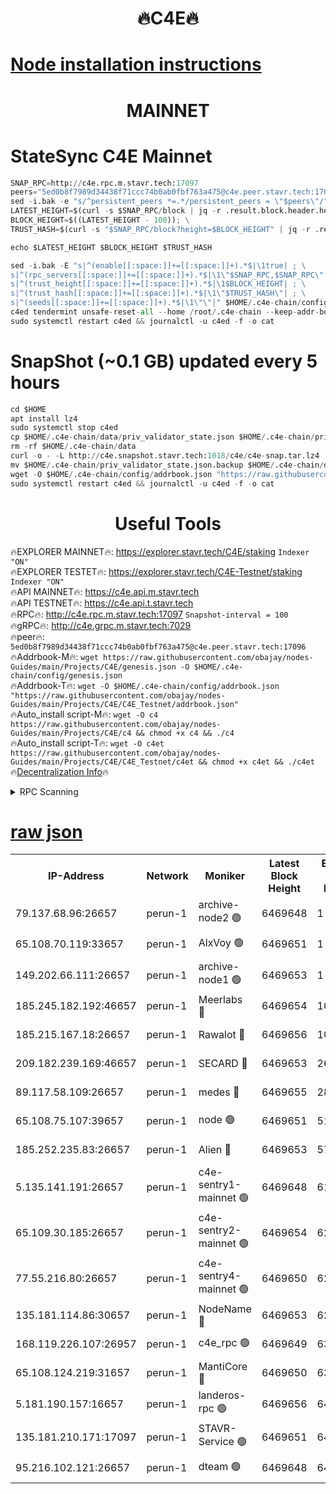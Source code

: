 <h1 align="center"> 🔥C4E🔥</h1>

[Node installation instructions](https://github.com/obajay/nodes-Guides/tree/main/Projects/C4E)
=

<h1 align="center"> MAINNET</h1>

# StateSync C4E Mainnet
```python
SNAP_RPC=http://c4e.rpc.m.stavr.tech:17097
peers="5ed0b8f7989d34438f71ccc74b0ab0fbf763a475@c4e.peer.stavr.tech:17096"
sed -i.bak -e "s/^persistent_peers *=.*/persistent_peers = \"$peers\"/" $HOME/.c4e-chain/config/config.toml
LATEST_HEIGHT=$(curl -s $SNAP_RPC/block | jq -r .result.block.header.height); \
BLOCK_HEIGHT=$((LATEST_HEIGHT - 100)); \
TRUST_HASH=$(curl -s "$SNAP_RPC/block?height=$BLOCK_HEIGHT" | jq -r .result.block_id.hash)

echo $LATEST_HEIGHT $BLOCK_HEIGHT $TRUST_HASH

sed -i.bak -E "s|^(enable[[:space:]]+=[[:space:]]+).*$|\1true| ; \
s|^(rpc_servers[[:space:]]+=[[:space:]]+).*$|\1\"$SNAP_RPC,$SNAP_RPC\"| ; \
s|^(trust_height[[:space:]]+=[[:space:]]+).*$|\1$BLOCK_HEIGHT| ; \
s|^(trust_hash[[:space:]]+=[[:space:]]+).*$|\1\"$TRUST_HASH\"| ; \
s|^(seeds[[:space:]]+=[[:space:]]+).*$|\1\"\"|" $HOME/.c4e-chain/config/config.toml
c4ed tendermint unsafe-reset-all --home /root/.c4e-chain --keep-addr-book
sudo systemctl restart c4ed && journalctl -u c4ed -f -o cat
```
# SnapShot (~0.1 GB) updated every 5 hours
```python
cd $HOME
apt install lz4
sudo systemctl stop c4ed
cp $HOME/.c4e-chain/data/priv_validator_state.json $HOME/.c4e-chain/priv_validator_state.json.backup
rm -rf $HOME/.c4e-chain/data
curl -o - -L http://c4e.snapshot.stavr.tech:1018/c4e/c4e-snap.tar.lz4 | lz4 -c -d - | tar -x -C $HOME/.c4e-chain --strip-components 2
mv $HOME/.c4e-chain/priv_validator_state.json.backup $HOME/.c4e-chain/data/priv_validator_state.json
wget -O $HOME/.c4e-chain/config/addrbook.json "https://raw.githubusercontent.com/obajay/nodes-Guides/main/Projects/C4E/addrbook.json"
sudo systemctl restart c4ed && journalctl -u c4ed -f -o cat
```
 <h1 align="center"> Useful Tools</h1>

🔥EXPLORER MAINNET🔥:  https://explorer.stavr.tech/C4E/staking            `Indexer "ON"` \
🔥EXPLORER TESTET🔥:   https://explorer.stavr.tech/C4E-Testnet/staking     `Indexer "ON"` \
🔥API MAINNET🔥:       https://c4e.api.m.stavr.tech \
🔥API TESTNET🔥:       https://c4e.api.t.stavr.tech \
🔥RPC🔥:               http://c4e.rpc.m.stavr.tech:17097                  `Snapshot-interval = 100` \
🔥gRPC🔥:              http://c4e.grpc.m.stavr.tech:7029 \
🔥peer🔥:              `5ed0b8f7989d34438f71ccc74b0ab0fbf763a475@c4e.peer.stavr.tech:17096` \
🔥Addrbook-M🔥:    ```wget https://raw.githubusercontent.com/obajay/nodes-Guides/main/Projects/C4E/genesis.json -O $HOME/.c4e-chain/config/genesis.json``` \
🔥Addrbook-T🔥:    ```wget -O $HOME/.c4e-chain/config/addrbook.json "https://raw.githubusercontent.com/obajay/nodes-Guides/main/Projects/C4E/C4E_Testnet/addrbook.json"``` \
🔥Auto_install script-M🔥: ```wget -O c4 https://raw.githubusercontent.com/obajay/nodes-Guides/main/Projects/C4E/c4 && chmod +x c4 && ./c4``` \
🔥Auto_install script-T🔥: ```wget -O c4et https://raw.githubusercontent.com/obajay/nodes-Guides/main/Projects/C4E/C4E_Testnet/c4et && chmod +x c4et && ./c4et``` \
🔥[Decentralization Info](https://github.com/obajay/StateSync-snapshots/tree/main/Projects/C4E/Decentralization)🔥




<details>
<summary>RPC Scanning</summary>

<h2 align="center"> We scan nodes in real time every 4 hours. And we provide the final result of RPC endpoints.
We cannot influence the operation of these nodes in any way. </h2>


```python
If Voting Power is higher than 0 --> then the Node is a validator of the network and may be subject to attack and be a potential threat to the chain.
```
```python
We marked such validators with a red symbol
```

</details>

[raw json](https://rpc-check.c4e.stavr.tech/c4e/rpc-c4e-result.json)
=



<table><tr><th>IP-Address</th><th>Network</th><th>Moniker</th><th>Latest Block Height</th><th>Earliest Block Height</th><th>Catching Up</th><th>Tx Index</th><th>Voting Power</th><th>Scan Time</th></tr><tr><td>79.137.68.96:26657</td><td>perun-1</td><td>archive-node2 🟢</td><td>6469648</td><td>1</td><td>False</td><td>on</td><td>0</td><td>2023-12-27T12:11:46.372936074UTC</td></tr><tr><td>65.108.70.119:33657</td><td>perun-1</td><td>AlxVoy 🟢</td><td>6469651</td><td>1</td><td>False</td><td>on</td><td>0</td><td>2023-12-27T12:12:00.007109441UTC</td></tr><tr><td>149.202.66.111:26657</td><td>perun-1</td><td>archive-node1 🟢</td><td>6469653</td><td>1</td><td>False</td><td>on</td><td>0</td><td>2023-12-27T12:12:15.817770474UTC</td></tr><tr><td>185.245.182.192:46657</td><td>perun-1</td><td>Meerlabs 🔴</td><td>6469654</td><td>1051501</td><td>False</td><td>on</td><td>493550</td><td>2023-12-27T12:12:19.512318272UTC</td></tr><tr><td>185.215.167.18:26657</td><td>perun-1</td><td>Rawalot 🔴</td><td>6469656</td><td>1090501</td><td>False</td><td>on</td><td>579034</td><td>2023-12-27T12:12:31.249762783UTC</td></tr><tr><td>209.182.239.169:46657</td><td>perun-1</td><td>SECARD 🔴</td><td>6469653</td><td>2616101</td><td>False</td><td>off</td><td>675729</td><td>2023-12-27T12:12:13.466286294UTC</td></tr><tr><td>89.117.58.109:26657</td><td>perun-1</td><td>medes 🔴</td><td>6469655</td><td>2826001</td><td>False</td><td>off</td><td>471345</td><td>2023-12-27T12:12:26.389108004UTC</td></tr><tr><td>65.108.75.107:39657</td><td>perun-1</td><td>node 🟢</td><td>6469651</td><td>5198801</td><td>False</td><td>on</td><td>0</td><td>2023-12-27T12:12:02.434184140UTC</td></tr><tr><td>185.252.235.83:26657</td><td>perun-1</td><td>Alien 🔴</td><td>6469653</td><td>5736001</td><td>False</td><td>on</td><td>380508</td><td>2023-12-27T12:12:16.705666910UTC</td></tr><tr><td>5.135.141.191:26657</td><td>perun-1</td><td>c4e-sentry1-mainnet 🟢</td><td>6469648</td><td>6198001</td><td>False</td><td>on</td><td>0</td><td>2023-12-27T12:11:45.657003500UTC</td></tr><tr><td>65.109.30.185:26657</td><td>perun-1</td><td>c4e-sentry2-mainnet 🟢</td><td>6469654</td><td>6238301</td><td>False</td><td>on</td><td>0</td><td>2023-12-27T12:12:19.191115392UTC</td></tr><tr><td>77.55.216.80:26657</td><td>perun-1</td><td>c4e-sentry4-mainnet 🟢</td><td>6469650</td><td>6241001</td><td>False</td><td>on</td><td>0</td><td>2023-12-27T12:11:59.635933774UTC</td></tr><tr><td>135.181.114.86:30657</td><td>perun-1</td><td>NodeName 🔴</td><td>6469653</td><td>6284301</td><td>False</td><td>off</td><td>333717</td><td>2023-12-27T12:12:16.224526664UTC</td></tr><tr><td>168.119.226.107:26957</td><td>perun-1</td><td>c4e_rpc 🟢</td><td>6469649</td><td>6369649</td><td>False</td><td>on</td><td>0</td><td>2023-12-27T12:11:52.839247845UTC</td></tr><tr><td>65.108.124.219:31657</td><td>perun-1</td><td>MantiCore 🔴</td><td>6469650</td><td>6369650</td><td>False</td><td>off</td><td>837779</td><td>2023-12-27T12:11:59.302882707UTC</td></tr><tr><td>5.181.190.157:16657</td><td>perun-1</td><td>landeros-rpc 🟢</td><td>6469656</td><td>6464001</td><td>False</td><td>on</td><td>0</td><td>2023-12-27T12:12:30.867419000UTC</td></tr><tr><td>135.181.210.171:17097</td><td>perun-1</td><td>STAVR-Service 🟢</td><td>6469651</td><td>6466501</td><td>False</td><td>on</td><td>0</td><td>2023-12-27T12:12:04.931814490UTC</td></tr><tr><td>95.216.102.121:26657</td><td>perun-1</td><td>dteam 🟢</td><td>6469648</td><td>6469301</td><td>False</td><td>on</td><td>0</td><td>2023-12-27T12:11:46.001150224UTC</td></tr></table>
